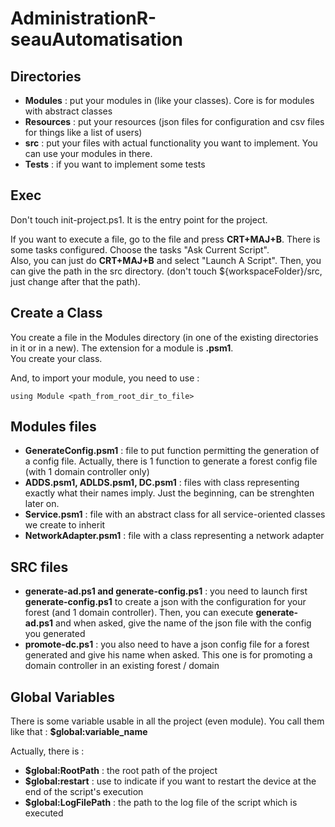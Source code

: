 # AdministrationR-seauAutomatisation

## Directories

- __Modules__ : put your modules in (like your classes). Core is for modules with abstract classes
- __Resources__ : put your resources (json files for configuration and csv files for things like a list of users)
- __src__ : put your files with actual functionality you want to implement. You can use your modules in there.
- __Tests__ : if you want to implement some tests


## Exec

Don't touch init-project.ps1. It is the entry point for the project.

If you want to execute a file, go to the file and press __CRT+MAJ+B__. There is some tasks configured. Choose the tasks "Ask Current Script".  
Also, you can just do __CRT+MAJ+B__ and select "Launch A Script". Then, you can give the path in the src directory. (don't touch ${workspaceFolder}/src, just change after that the path).


## Create a Class

You create a file in the Modules directory (in one of the existing directories in it or in a new). The extension for a module is __.psm1__.    
You create your class.  

And, to import your module, you need to use :
```
using Module <path_from_root_dir_to_file>
```

## Modules files

- __GenerateConfig.psm1__ : file to put function permitting the generation of a config file. Actually, there is 1 function to generate a forest config file (with 1 domain controller only)
- __ADDS.psm1, ADLDS.psm1, DC.psm1__ : files with class representing exactly what their names imply. Just the beginning, can be strenghten later on.
- __Service.psm1__ : file with an abstract class for all service-oriented classes we create to inherit
- __NetworkAdapter.psm1__ : file with a class representing a network adapter

## SRC files 

- __generate-ad.ps1 and generate-config.ps1__ : you need to launch first __generate-config.ps1__ to create a json with the configuration for your forest (and 1 domain controller). Then, you can execute __generate-ad.ps1__ and when asked, give the name of the json file with the config you generated
- __promote-dc.ps1__ : you also need to have a json config file for a forest generated and give his name when asked. This one is for promoting a domain controller in an existing forest / domain

## Global Variables
There is some variable usable in all the project (even module). You call them like that : __$global:variable_name__

Actually, there is :
- __$global:RootPath__ : the root path of the project
- __$global:restart__ : use to indicate if you want to restart the device at the end of the script's execution
- __$global:LogFilePath__ : the path to the log file of the script which is executed
